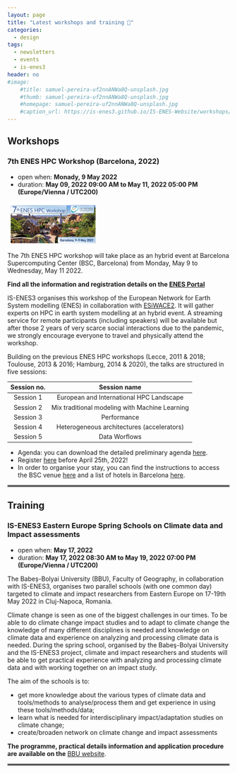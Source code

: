 ```yaml
---
layout: page
title: "Latest workshops and training 🔧"
categories:
  - design
tags:
  - newsletters
  - events
  - is-enes3
header: no
#image:
    #title: samuel-pereira-uf2nnANWa8Q-unsplash.jpg 
    #thumb: samuel-pereira-uf2nnANWa8Q-unsplash.jpg
    #homepage: samuel-pereira-uf2nnANWa8Q-unsplash.jpg
    #caption_url: https://is-enes3.github.io/IS-ENES-Website/workshops/
---
```

## Workshops

### 7th ENES HPC Workshop (Barcelona, 2022)
- open when: **Monady, 9 May 2022**
- duration: **May 09, 2022 09:00 AM to May 11, 2022 05:00 PM (Europe/Vienna / UTC200)**

![barcelonaHPC](../../images/barcelona-2022.png)

The 7th ENES HPC workshop will take place as an hybrid event at Barcelona Supercomputing Center (BSC, Barcelona) from Monday, May 9 to Wednesday, May 11 2022.

**Find all the information and registration details on the [ENES Portal](https://portal.enes.org/community/community-workshops/7th-enes-hpc-workshop-barcelona-2022)**

IS-ENES3 organises this workshop of the European Network for Earth System modelling (ENES) in collaboration with [ESiWACE2](https://www.esiwace.eu/). It will gather experts on HPC in earth system modelling at an hybrid event. A streaming service for remote participants (including speakers) will be available but after those 2 years of very scarce social interactions due to the pandemic, we strongly encourage everyone to travel and physically attend the workshop.

Building on the previous ENES HPC workshops (Lecce, 2011 & 2018; Toulouse, 2013 & 2016; Hamburg, 2014 & 2020), the talks are structured in five sessions:

Session no. | Session name
:----------:|:------------:
Session 1 | European and International HPC Landscape
Session 2 | Mix traditional modeling with Machine Learning
Session 3 | Performance
Session 4 | Heterogeneous architectures (accelerators)
Session 5 | Data Worflows

- Agenda: you can download the detailed preliminary agenda [here](https://raw.githubusercontent.com/IS-ENES3/IS-ENES-Website/main/pdf_documents/Preliminar-Agenda-7th-ENES-Workshop.xlsx).
- Register [here](https://docs.google.com/forms/d/e/1FAIpQLSdaTpORsHkO-OQzfG50vWFnuyhzP8hcGXWVC5hRotYtPYVqiw/viewform) before April 25th, 2022!
- In order to organise your stay, you can find the instructions to access the BSC venue [here](https://raw.githubusercontent.com/IS-ENES3/IS-ENES-Website/main/pdf_documents/Barcelona2022-Venue%20details.pdf) and a list of hotels in Barcelona [here](https://raw.githubusercontent.com/IS-ENES3/IS-ENES-Website/main/pdf_documents/Barcelona2022-Hotels%20near%20BSC.pdf).

<hr style="border:2px solid gray">

## Training

### IS-ENES3 Eastern Europe Spring Schools on Climate data and Impact assessments
- open when: **May 17, 2022**
- duration: **May 17, 2022 08:30 AM to May 19, 2022 07:00 PM (Europe/Vienna / UTC200)**

The Babeș-Bolyai University (BBU), Faculty of Geography, in collaboration with IS-ENES3, organises two parallel schools (with one common day) targeted to climate and impact researchers from Eastern Europe on 17-19th May 2022 in Cluj-Napoca, Romania.

Climate change is seen as one of the biggest challenges in our times. To be able to do climate change impact studies and to adapt to climate change the knowledge of many different disciplines is needed and knowledge on climate data and experience on analyzing and processing climate data is needed. During the spring school, organised by the Babeş-Bolyai University and the IS-ENES3 project, climate and impact researchers and students will be able to get practical experience with analyzing and processing climate data and with working together on an impact study.

The aim of the schools is to:

- get more knowledge about the various types of climate data and tools/methods to analyse/process them and get experience in using these tools/methods/data;
- learn what is needed for interdisciplinary impact/adaptation studies on climate change;
- create/broaden network on climate change and impact assessments

**The programme, practical details information and application procedure are available on the** [BBU website](https://geografie.ubbcluj.ro/cercetare/?page_id=557).


<hr style="border:2px solid gray">
